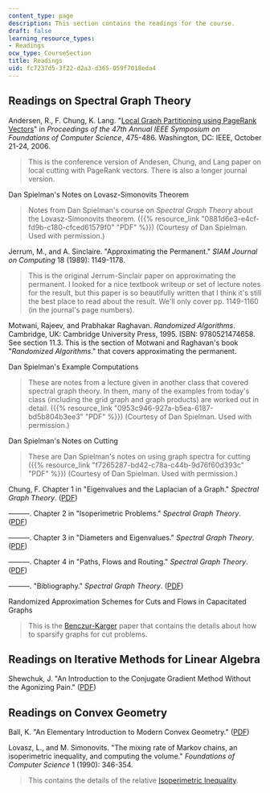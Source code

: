 ```yaml
---
content_type: page
description: This section contains the readings for the course.
draft: false
learning_resource_types:
- Readings
ocw_type: CourseSection
title: Readings
uid: fc7237d5-3f22-d2a3-d365-059f7018eda4
---
```

## Readings on Spectral Graph Theory

Andersen, R., F. Chung, K. Lang. "[Local Graph Partitioning using PageRank Vectors](https://ieeexplore.ieee.org/document/4031383)" in *Proceedings of the 47th Annual IEEE Symposium on Foundations of Computer Science*, 475-486. Washington, DC: IEEE, October 21-24, 2006.

> This is the conference version of Andesen, Chung, and Lang paper on local cutting with PageRank vectors. There is also a longer journal version.

Dan Spielman's Notes on Lovasz-Simonovits Theorem

> Notes from Dan Spielman's course on *Spectral Graph Theory* about the Lovasz-Simonovits theorem. ({{% resource_link "0881d6e3-e4cf-fd9b-c180-cfced61579f0" "PDF" %}}) (Courtesy of Dan Spielman. Used with permission.)

Jerrum, M., and A. Sinclaire. "Approximating the Permanent." *SIAM Journal on Computing* 18 (1989): 1149-1178.

> This is the original Jerrum-Sinclair paper on approximating the permanent. I looked for a nice textbook writeup or set of lecture notes for the result, but this paper is so beautifully written that I think it's still the best place to read about the result. We'll only cover pp. 1149-1160 (in the journal's page numbers).

Motwani, Rajeev, and Prabhakar Raghavan. *Randomized Algorithms*. Cambridge, UK: Cambridge University Press, 1995. ISBN: 9780521474658.   
See section 11.3. This is the section of Motwani and Raghavan's book "*Randomized Algorithms*." that covers approximating the permanent.

Dan Spielman's Example Computations

> These are notes from a lecture given in another class that covered spectral graph theory. In them, many of the examples from today's class (including the grid graph and graph products) are worked out in detail. ({{% resource_link "0953c946-927a-b5ea-6187-bd5b804b3ee3" "PDF" %}}) (Courtesy of Dan Spielman. Used with permission.)

Dan Spielman's Notes on Cutting

> These are Dan Spielman's notes on using graph spectra for cutting ({{% resource_link "f7265287-bd42-c78a-c44b-9d76f60d393c" "PDF" %}}) (Courtesy of Dan Spielman. Used with permission.)

Chung, F. Chapter 1 in "Eigenvalues and the Laplacian of a Graph." *Spectral Graph Theory*. ([PDF](http://www.math.ucsd.edu/~fan/research/cb/ch1.pdf))

———. Chapter 2 in "Isoperimetric Problems." *Spectral Graph Theory*. ([PDF](http://www.math.ucsd.edu/~fan/research/cb/ch2.pdf))

———. Chapter 3 in "Diameters and Eigenvalues." *Spectral Graph Theory*. ([PDF](http://www.math.ucsd.edu/~fan/research/cb/ch3.pdf))

———. Chapter 4 in "Paths, Flows and Routing." *Spectral Graph Theory*. ([PDF](http://www.math.ucsd.edu/~fan/research/cb/ch4.pdf))

———. "Bibliography." *Spectral Graph Theory*. ([PDF](http://www.math.ucsd.edu/~fan/research/cb/bib.pdf))

Randomized Approximation Schemes for Cuts and Flows in Capacitated Graphs

> This is the [Benczur-Karger](http://arxiv.org/abs/cs/0207078) paper that contains the details about how to sparsify graphs for cut problems.

## Readings on Iterative Methods for Linear Algebra

Shewchuk, J. "An Introduction to the Conjugate Gradient Method Without the Agonizing Pain." ([PDF](http://www.cs.cmu.edu/~quake-papers/painless-conjugate-gradient.pdf))

## Readings on Convex Geometry

Ball, K. "An Elementary Introduction to Modern Convex Geometry." ([PDF](http://www.msri.org/publications/books/Book31/files/ball.pdf))

Lovasz, L., and M. Simonovits. "The mixing rate of Markov chains, an isoperimetric inequality, and computing the volume." *Foundations of Computer Science* 1 (1990): 346-354.

> This contains the details of the relative [Isoperimetric Inequality](http://ieeexplore.ieee.org/xpl/freeabs_all.jsp?arnumber=89553).